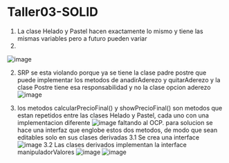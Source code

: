 # Taller03-SOLID

1. La clase Helado y Pastel hacen exactamente lo mismo y tiene las mismas variables pero a futuro pueden variar
2. 
![image](https://user-images.githubusercontent.com/75048588/121569061-03e60780-c9e6-11eb-96f3-9b7d32880463.png)

2. SRP se esta violando porque ya se tiene la clase padre postre que puede implementar los metodos de anadirAderezo y quitarAderezo y la clase Postre tiene esa responsabilidad y no la clase opcion aderezo
![image](https://user-images.githubusercontent.com/75048588/121571045-2547f300-c9e8-11eb-96e0-83af9cfd66f7.png)

3. los metodos calcularPrecioFinal() y showPrecioFinal() son metodos que estan repetidos entre las clases Helado y Pastel, cada uno con una implementacion diferente
![image](https://user-images.githubusercontent.com/70306437/121587165-1a965980-c9fa-11eb-90b2-745ca18e57ec.png)
faltando al OCP. para solucion se hace una interfaz que englobe estos dos metodos, de modo que sean editables solo en sus clases derivadas
3.1 Se crea una interface
![image](https://user-images.githubusercontent.com/70306437/121588026-0a32ae80-c9fb-11eb-8576-282dc3f563c3.png)
3.2 Las clases derivados implementan la interface manipuladorValores
![image](https://user-images.githubusercontent.com/70306437/121587617-a1e3cd00-c9fa-11eb-974b-98fc58db2c46.png)
![image](https://user-images.githubusercontent.com/70306437/121587704-b627ca00-c9fa-11eb-9711-f444c4c8bb9c.png)



